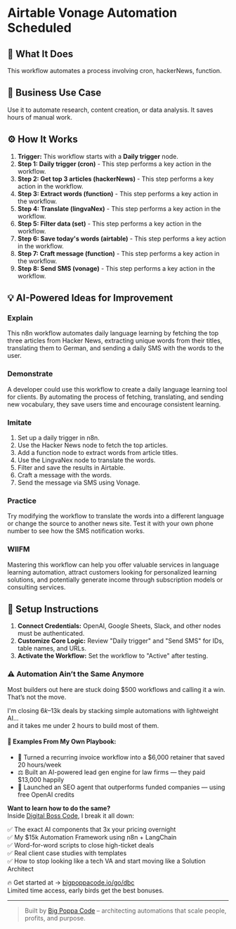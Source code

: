 # Airtable Vonage Automation Scheduled

## 🚀 What It Does
This workflow automates a process involving cron, hackerNews, function.

## 💼 Business Use Case
Use it to automate research, content creation, or data analysis. It saves hours of manual work.

## ⚙️ How It Works
1.  **Trigger:** This workflow starts with a **Daily trigger** node.
2. **Step 1: Daily trigger (cron)** - This step performs a key action in the workflow.
3. **Step 2: Get top 3 articles (hackerNews)** - This step performs a key action in the workflow.
4. **Step 3: Extract words (function)** - This step performs a key action in the workflow.
5. **Step 4: Translate (lingvaNex)** - This step performs a key action in the workflow.
6. **Step 5: Filter data  (set)** - This step performs a key action in the workflow.
7. **Step 6: Save today's words (airtable)** - This step performs a key action in the workflow.
8. **Step 7: Craft message (function)** - This step performs a key action in the workflow.
9. **Step 8: Send SMS (vonage)** - This step performs a key action in the workflow.

## 💡 AI-Powered Ideas for Improvement
### Explain
This n8n workflow automates daily language learning by fetching the top three articles from Hacker News, extracting unique words from their titles, translating them to German, and sending a daily SMS with the words to the user.

### Demonstrate
A developer could use this workflow to create a daily language learning tool for clients. By automating the process of fetching, translating, and sending new vocabulary, they save users time and encourage consistent learning.

### Imitate
1. Set up a daily trigger in n8n.
2. Use the Hacker News node to fetch the top articles.
3. Add a function node to extract words from article titles.
4. Use the LingvaNex node to translate the words.
5. Filter and save the results in Airtable.
6. Craft a message with the words.
7. Send the message via SMS using Vonage.

### Practice
Try modifying the workflow to translate the words into a different language or change the source to another news site. Test it with your own phone number to see how the SMS notification works.

### WIIFM
Mastering this workflow can help you offer valuable services in language learning automation, attract customers looking for personalized learning solutions, and potentially generate income through subscription models or consulting services.

## 🔧 Setup Instructions
1. **Connect Credentials:** OpenAI, Google Sheets, Slack, and other nodes must be authenticated.
2. **Customize Core Logic:** Review "Daily trigger" and "Send SMS" for IDs, table names, and URLs.
3. **Activate the Workflow:** Set the workflow to "Active" after testing.

### ⚠️ Automation Ain’t the Same Anymore

Most builders out here are stuck doing $500 workflows and calling it a win.  
That’s not the move.  

I'm closing $6k–$13k deals by stacking simple automations with lightweight AI...  
and it takes me under 2 hours to build most of them.

#### 🧠 Examples From My Own Playbook:
- 🔁 Turned a recurring invoice workflow into a $6,000 retainer that saved 20 hours/week  
- ⚖️ Built an AI-powered lead gen engine for law firms — they paid $13,000 happily  
- 🚀 Launched an SEO agent that outperforms funded companies — using free OpenAI credits  

**Want to learn how to do the same?**  
Inside [Digital Boss Code](https://bigpoppacode.io/go/dbc), I break it all down:

✅ The exact AI components that 3x your pricing overnight  
✅ My $15k Automation Framework using n8n + LangChain  
✅ Word-for-word scripts to close high-ticket deals  
✅ Real client case studies with templates  
✅ How to stop looking like a tech VA and start moving like a Solution Architect  

🔥 Get started at → [bigpoppacode.io/go/dbc](https://bigpoppacode.io/go/dbc)  
Limited time access, early birds get the best bonuses.

---
> Built by [Big Poppa Code](https://bigpoppacode.io) – architecting automations that scale people, profits, and purpose.
